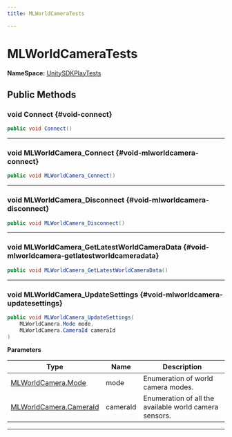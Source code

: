 ```yaml
---
title: MLWorldCameraTests

---
```


# MLWorldCameraTests



**NameSpace:** 
[UnitySDKPlayTests](/versioned_docs/version-22-May-2023/unity-api/api/UnitySDKPlayTests/UnitySDKPlayTests.md) 








## Public Methods

### void Connect {#void-connect}

```csharp
public void Connect()
```






-----------

### void MLWorldCamera_Connect {#void-mlworldcamera-connect}

```csharp
public void MLWorldCamera_Connect()
```






-----------

### void MLWorldCamera_Disconnect {#void-mlworldcamera-disconnect}

```csharp
public void MLWorldCamera_Disconnect()
```






-----------

### void MLWorldCamera_GetLatestWorldCameraData {#void-mlworldcamera-getlatestworldcameradata}

```csharp
public void MLWorldCamera_GetLatestWorldCameraData()
```






-----------

### void MLWorldCamera_UpdateSettings {#void-mlworldcamera-updatesettings}

```csharp
public void MLWorldCamera_UpdateSettings(
    MLWorldCamera.Mode mode,
    MLWorldCamera.CameraId cameraId
)
```


**Parameters**

| Type | Name  | Description  | 
|--|--|--|
| [MLWorldCamera.Mode](/versioned_docs/version-22-May-2023/unity-api/api/UnityEngine.XR.MagicLeap/MLWorldCamera/UnityEngine.XR.MagicLeap.MLWorldCamera.md#enums-mode) |mode|Enumeration of world camera modes. |
| [MLWorldCamera.CameraId](/versioned_docs/version-22-May-2023/unity-api/api/UnityEngine.XR.MagicLeap/MLWorldCamera/UnityEngine.XR.MagicLeap.MLWorldCamera.md#enums-cameraid) |cameraId|Enumeration of all the available world camera sensors. |






-----------



